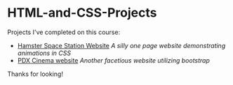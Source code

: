 # HTML-and-CSS-Projects
Projects I've completed on this course:

 - [Hamster Space Station Website](https://github.com/Brycenbeans/HTML-and-CSS-Projects/tree/main/spacestationproject/project)
 *A silly one page website demonstrating animations in CSS*
 - [PDX Cinema website](https://github.com/Brycenbeans/HTML-and-CSS-Projects/tree/main/Bootstrap4_projects)
 *Another facetious website utilizing bootstrap*

Thanks for looking!

